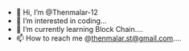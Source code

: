 - 👋 Hi, I’m @Thenmalar-12
- 👀 I’m interested in coding...
- 🌱 I’m currently learning Block Chain....
- 📫 How to reach me @thenmalar.st@gmail.com....

<!---
Thenmalar-12/Thenmalar-12 is a ✨ special ✨ repository because its `README.md` (this file) appears on your GitHub profile.
You can click the Preview link to take a look at your changes.
--->
